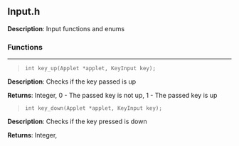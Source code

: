 ## Input.h
**Description**: Input functions and enums

### Functions
***

> `int key_up(Applet *applet, KeyInput key);`

**Description**: Checks if the key passed is up

**Returns**: Integer, 0 - The passed key is not up, 1 - The passed key is up

> `int key_down(Applet *applet, KeyInput key);`

**Description**: Checks if the key pressed is down

**Returns**: Integer, 